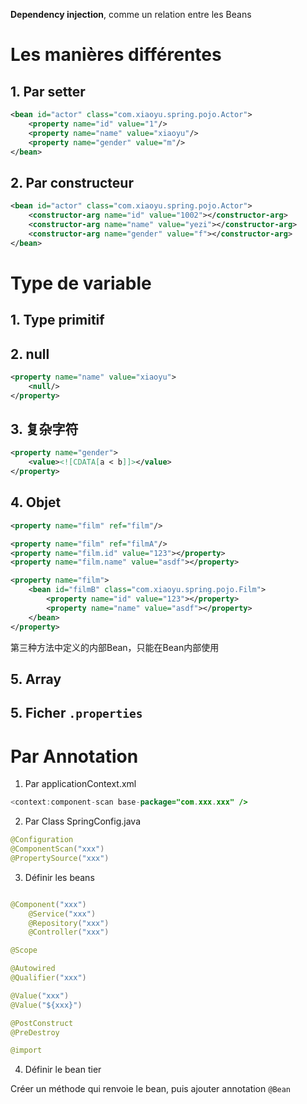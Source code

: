 
**Dependency injection**, comme un relation entre les Beans

# Les manières différentes

## 1. Par setter

``` xml
<bean id="actor" class="com.xiaoyu.spring.pojo.Actor">  
    <property name="id" value="1"/>  
    <property name="name" value="xiaoyu"/>  
    <property name="gender" value="m"/>  
</bean>
```

## 2. Par constructeur

``` xml
<bean id="actor" class="com.xiaoyu.spring.pojo.Actor">  
    <constructor-arg name="id" value="1002"></constructor-arg>  
    <constructor-arg name="name" value="yezi"></constructor-arg>  
    <constructor-arg name="gender" value="f"></constructor-arg>  
</bean>
```

# Type de variable

## 1. Type primitif

## 2. null

``` xml
<property name="name" value="xiaoyu">  
    <null/>
</property>
```

## 3. 复杂字符

``` xml
<property name="gender">  
    <value><![CDATA[a < b]]></value>  
</property>
```

## 4. Objet

``` xml
<property name="film" ref="film"/>

<property name="film" ref="filmA"/>  
<property name="film.id" value="123"></property>  
<property name="film.name" value="asdf"></property>

<property name="film">  
    <bean id="filmB" class="com.xiaoyu.spring.pojo.Film">  
        <property name="id" value="123"></property>  
        <property name="name" value="asdf"></property>  
    </bean>
</property>
```

第三种方法中定义的内部Bean，只能在Bean内部使用

## 5. Array



## 5. Ficher `.properties`

# Par Annotation

1. Par applicationContext.xml

```java
<context:component-scan base-package="com.xxx.xxx" />
```

2. Par Class SpringConfig.java

```Java
@Configuration  
@ComponentScan("xxx")
@PropertySource("xxx")
```

3. Définir les beans

```Java

@Component("xxx")
	@Service("xxx")
	@Repository("xxx")  
	@Controller("xxx")

@Scope

@Autowired  
@Qualifier("xxx")

@Value("xxx")
@Value("${xxx}")

@PostConstruct
@PreDestroy

@import
```

4. Définir le bean tier

Créer un méthode qui renvoie le bean, puis ajouter annotation ```@Bean```
